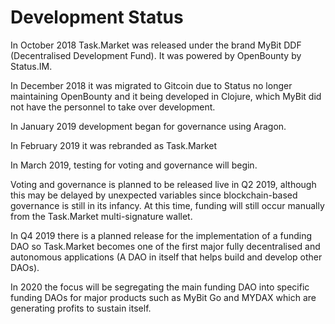 # Development Status

In October 2018 Task.Market was released under the brand MyBit DDF \(Decentralised Development Fund\). It was powered by OpenBounty by Status.IM.

In December 2018 it was migrated to Gitcoin due to Status no longer maintaining OpenBounty and it being developed in Clojure, which MyBit did not have the personnel to take over development.

In January 2019 development began for governance using Aragon.

In February 2019 it was rebranded as Task.Market

In March 2019, testing for voting and governance will begin.

Voting and governance is planned to be released live in Q2 2019, although this may be delayed by unexpected variables since blockchain-based governance is still in its infancy. At this time, funding will still occur manually from the Task.Market multi-signature wallet.

In Q4 2019 there is a planned release for the implementation of a funding DAO so Task.Market becomes one of the first major fully decentralised and autonomous applications \(A DAO in itself that helps build and develop other DAOs\).

In 2020 the focus will be segregating the main funding DAO into specific funding DAOs for major products such as MyBit Go and MYDAX which are generating profits to sustain itself.





